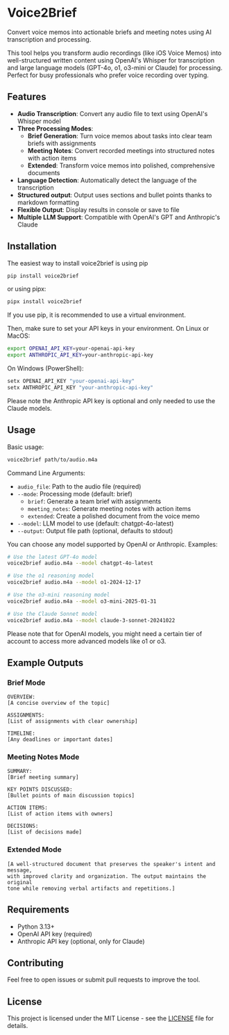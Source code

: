 # Voice2Brief

Convert voice memos into actionable briefs and meeting notes using AI transcription and processing.

This tool helps you transform audio recordings (like iOS Voice Memos) into well-structured written content using OpenAI's Whisper for transcription and large language models (GPT-4o, o1, o3-mini or Claude) for processing. Perfect for busy professionals who prefer voice recording over typing.

## Features

- **Audio Transcription**: Convert any audio file to text using OpenAI's Whisper model
- **Three Processing Modes**:
  - **Brief Generation**: Turn voice memos about tasks into clear team briefs with assignments
  - **Meeting Notes**: Convert recorded meetings into structured notes with action items
  - **Extended**: Transform voice memos into polished, comprehensive documents
- **Language Detection**: Automatically detect the language of the transcription
- **Structured output**: Output uses sections and bullet points thanks to markdown formatting
- **Flexible Output**: Display results in console or save to file
- **Multiple LLM Support**: Compatible with OpenAI's GPT and Anthropic's Claude

## Installation

The easiest way to install voice2brief is using pip
```bash
pip install voice2brief
```
or using pipx:
```bash
pipx install voice2brief
```
If you use pip, it is recommended to use a virtual environment.

Then, make sure to set your API keys in your environment.  On Linux or MacOS:
```bash
export OPENAI_API_KEY=your-openai-api-key
export ANTHROPIC_API_KEY=your-anthropic-api-key
```
On Windows (PowerShell):
```powershell
setx OPENAI_API_KEY "your-openai-api-key"
setx ANTHROPIC_API_KEY "your-anthropic-api-key"
```

Please note the Anthropic API key is optional and only needed to use the Claude models.

## Usage

Basic usage:
```bash
voice2brief path/to/audio.m4a
```

Command Line Arguments:
- `audio_file`: Path to the audio file (required)
- `--mode`: Processing mode (default: brief)
  - `brief`: Generate a team brief with assignments
  - `meeting_notes`: Generate meeting notes with action items
  - `extended`: Create a polished document from the voice memo
- `--model`: LLM model to use (default: chatgpt-4o-latest)
- `--output`: Output file path (optional, defaults to stdout)

You can choose any model supported by OpenAI or Anthropic.  Examples:
```bash
# Use the latest GPT-4o model
voice2brief audio.m4a --model chatgpt-4o-latest

# Use the o1 reasoning model
voice2brief audio.m4a --model o1-2024-12-17

# Use the o3-mini reasoning model
voice2brief audio.m4a --model o3-mini-2025-01-31

# Use the Claude Sonnet model
voice2brief audio.m4a --model claude-3-sonnet-20241022
```

Please note that for OpenAI models, you might need a certain tier of account to access more advanced models like o1 or o3.

## Example Outputs

### Brief Mode
```
OVERVIEW:
[A concise overview of the topic]

ASSIGNMENTS:
[List of assignments with clear ownership]

TIMELINE:
[Any deadlines or important dates]
```

### Meeting Notes Mode
```
SUMMARY:
[Brief meeting summary]

KEY POINTS DISCUSSED:
[Bullet points of main discussion topics]

ACTION ITEMS:
[List of action items with owners]

DECISIONS:
[List of decisions made]
```

### Extended Mode
```
[A well-structured document that preserves the speaker's intent and message,
with improved clarity and organization. The output maintains the original
tone while removing verbal artifacts and repetitions.]
```

## Requirements

- Python 3.13+
- OpenAI API key (required)
- Anthropic API key (optional, only for Claude)

## Contributing

Feel free to open issues or submit pull requests to improve the tool.

## License

This project is licensed under the MIT License - see the [LICENSE](LICENSE) file for details.